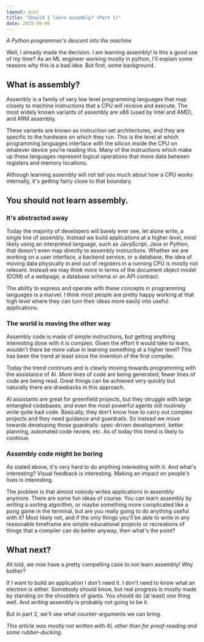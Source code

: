 ```yaml
---
layout: post
title: "Should I learn assembly? (Part 1)"
date: 2025-09-06
---
```


*A Python programmer's descent into the machine*

Well, I already made the decision. I am learning assembly! Is this a good use of my time? As an ML engineer working mostly in python, I'll explain some reasons why this is a bad idea. But first, some background.

## What is assembly?

Assembly is a family of very low level programming languages that map closely to machine instructions that a CPU will receive and execute. The most widely known variants of assembly are x86 (used by Intel and AMD), and ARM assembly.

These variants are known as instruction set architectures, and they are specific to the hardware on which they run. This is the level at which programming languages interface with the silicon inside the CPU on whatever device you're reading this. Many of the instructions which make up these languages represent logical operations that move data between registers and memory locations.

Although learning assembly will not tell you much about how a CPU works internally, it's getting fairly close to that boundary.

## You should not learn assembly.

### It's abstracted away

Today the majority of developers will barely ever see, let alone write, a single line of assembly. Instead we build applications at a higher level, most likely using an interpreted language, such as JavaScript, Java or Python, that doesn't even map directly to assembly instructions. Whether we are working on a user interface, a backend service, or a database, the idea of moving data physically in and out of registers in a running CPU is mostly not relevant. Instead we may think more in terms of the document object model (DOM) of a webpage, a database schema or an API contract.

The ability to express and operate with these concepts in programming languages is a marvel. I think most people are pretty happy working at that high level where they can turn their ideas more easily into useful applications.

### The world is moving the other way

Assembly code is made of simple instructions, but getting anything interesting done with it is complex. Given the effort it would take to learn, wouldn't there be more value in learning something at a higher level? This has been the trend at least since the invention of the first compiler.

Today the trend continues and is clearly moving towards programming with the assistance of AI. More lines of code are being generated; fewer lines of code are being read. Great things can be achieved very quickly but naturally there are drawbacks in this approach.

AI assistants are great for greenfield projects, but they struggle with large entangled codebases, and even the most powerful agents still routinely write quite bad code. Basically, they don't know how to carry out complex projects and they need guidance and guardrails. So instead we move towards developing those guardrails: spec-driven development, better planning, automated code review, etc. As of today this trend is likely to continue.

### Assembly code might be boring

As stated above, it's very hard to do anything interesting with it. And what's interesting? Visual feedback is interesting. Making an impact on people's lives is interesting.

The problem is that almost nobody writes applications in assembly anymore. There are some fun ideas of course. You can learn assembly by writing a sorting algorithm, or maybe something more complicated like a pong game in the terminal, but are you really going to do anything useful with it? Most likely not, and if the only things you'll be able to write in any reasonable timeframe are simple educational projects or recreations of things that a compiler can do better anyway, then what's the point?

## What next?

All told, we now have a pretty compelling case to not learn assembly! Why bother?

If I want to build an application I don't need it. I don't need to know what an electron is either. Somebody should know, but real progress is mostly made by standing on the shoulders of giants. You should do (at least) one thing well. And _writing_ assembly is probably not going to be it.

But in part 2, we'll see what counter-arguments we can bring. 

*This article was mostly not written with AI, other than for proof-reading and some rubber-ducking.*
